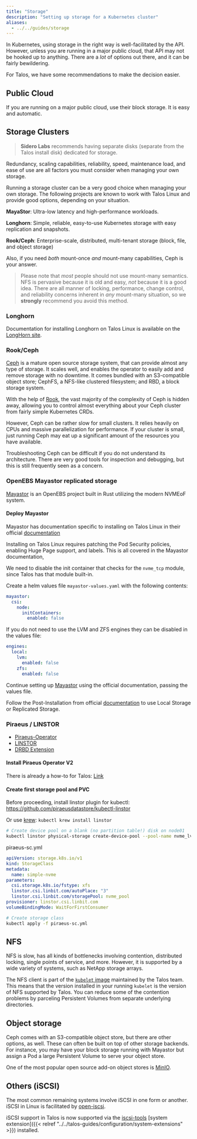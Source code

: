 ```yaml
---
title: "Storage"
description: "Setting up storage for a Kubernetes cluster"
aliases:
  - ../../guides/storage
---
```


In Kubernetes, using storage in the right way is well-facilitated by the API.
However, unless you are running in a major public cloud, that API may not be hooked up to anything.
There are a _lot_ of options out there, and it can be fairly bewildering.

For Talos, we have some recommendations to make the decision easier.

## Public Cloud

If you are running on a major public cloud, use their block storage.
It is easy and automatic.

## Storage Clusters

> **Sidero Labs** recommends having separate disks (separate from the Talos install disk) dedicated for storage.

Redundancy, scaling capabilities, reliability, speed, maintenance load, and ease of use are all factors you must consider when managing your own storage.

Running a storage cluster can be a very good choice when managing your own storage.
The following projects are known to work with Talos Linux and provide good options, depending on your situation.

**MayaStor**: Ultra-low latency and high-performance workloads.

**Longhorn**: Simple, reliable, easy-to-use Kubernetes storage with easy replication and snapshots.

**Rook/Ceph**: Enterprise-scale, distributed, multi-tenant storage (block, file, and object storage)

Also, if you need _both_ mount-once _and_ mount-many capabilities, Ceph is your answer.

> Please note that _most_ people should not use mount-many semantics.
> NFS is pervasive because it is old and easy, _not_ because it is a good idea.
> There are all manner of locking, performance, change control, and reliability concerns inherent in _any_ mount-many situation, so we **strongly** recommend you avoid this method.

### Longhorn

Documentation for installing Longhorn on Talos Linux is available on the [LongHorn site](https://longhorn.io/docs/1.9.0/advanced-resources/os-distro-specific/talos-linux-support/).

### Rook/Ceph

[Ceph](https://ceph.io) is a mature open source storage system, that can provide almost any type of storage.
It scales well, and enables the operator to easily add and remove storage with no downtime.
It comes bundled with an S3-compatible object store; CephFS, a NFS-like clustered filesystem; and RBD, a block storage system.

With the help of [Rook](https://rook.io), the vast majority of the complexity of Ceph is hidden away, allowing you to control almost everything about your Ceph cluster from fairly simple Kubernetes CRDs.

However, Ceph can be rather slow for small clusters.
It relies heavily on CPUs and massive parallelization for performance.
If your cluster is small, just running Ceph may eat up a significant amount of the resources you have available.

Troubleshooting Ceph can be difficult if you do not understand its architecture.
There are very good tools for inspection and debugging, but this is still frequently seen as a concern.

### OpenEBS Mayastor replicated storage

[Mayastor](https://github.com/openebs/Mayastor) is an OpenEBS project built in Rust utilizing the modern NVMEoF system.

#### Deploy Mayastor

Mayastor has documentation specific to installing on Talos Linux in their official [documentation](https://openebs.io/docs/Solutioning/openebs-on-kubernetes-platforms/talos)

Installing on Talos Linux requires patching the Pod Security policies, enabling Huge Page support, and labels.
This is all covered in the Mayastor documentation,

We need to disable the init container that checks for the `nvme_tcp` module, since Talos has that module built-in.

Create a helm values file `mayastor-values.yaml` with the following contents:

```yaml
mayastor:
  csi:
    node:
      initContainers:
        enabled: false
```

If you do not need to use the LVM and ZFS engines they can be disabled in the values file:

```yaml
engines:
  local:
    lvm:
      enabled: false
    zfs:
      enabled: false
```

Continue setting up [Mayastor](https://openebs.io/docs/quickstart-guide/installation#installation-via-helm) using the official documentation, passing the values file.

Follow the Post-Installation from official [documentation](https://openebs.io/docs/quickstart-guide/installation#post-installation-considerations) to use Local Storage or Replicated Storage.

### Piraeus / LINSTOR

* [Piraeus-Operator](https://piraeus.io/)
* [LINSTOR](https://linbit.com/drbd/)
* [DRBD Extension](https://github.com/siderolabs/extensions#storage)

#### Install Piraeus Operator V2

There is already a how-to for Talos: [Link](https://piraeus.io/docs/stable/how-to/talos/)

#### Create first storage pool and PVC

Before proceeding, install linstor plugin for kubectl:
https://github.com/piraeusdatastore/kubectl-linstor

Or use [krew](https://krew.sigs.k8s.io/): `kubectl krew install linstor`

```sh
# Create device pool on a blank (no partition table!) disk on node01
kubectl linstor physical-storage create-device-pool --pool-name nvme_lvm_pool LVM node01 /dev/nvme0n1 --storage-pool nvme_pool
```

piraeus-sc.yml

```yaml
apiVersion: storage.k8s.io/v1
kind: StorageClass
metadata:
  name: simple-nvme
parameters:
  csi.storage.k8s.io/fstype: xfs
  linstor.csi.linbit.com/autoPlace: "3"
  linstor.csi.linbit.com/storagePool: nvme_pool
provisioner: linstor.csi.linbit.com
volumeBindingMode: WaitForFirstConsumer
```

```sh
# Create storage class
kubectl apply -f piraeus-sc.yml
```

## NFS

NFS is slow, has all kinds of bottlenecks involving contention, distributed locking, single points of service, and more.
However, it is supported by a wide variety of systems, such as NetApp storage arrays.

The NFS client is part of the [`kubelet` image](https://github.com/talos-systems/kubelet) maintained by the Talos team.
This means that the version installed in your running `kubelet` is the version of NFS supported by Talos.
You can reduce some of the contention problems by parceling Persistent Volumes from separate underlying directories.

## Object storage

Ceph comes with an S3-compatible object store, but there are other options, as
well.
These can often be built on top of other storage backends.
For instance, you may have your block storage running with Mayastor but assign a
Pod a large Persistent Volume to serve your object store.

One of the most popular open source add-on object stores is [MinIO](https://min.io/).

## Others (iSCSI)

The most common remaining systems involve iSCSI in one form or another.
iSCSI in Linux is facilitated by [open-iscsi](https://github.com/open-iscsi/open-iscsi).

iSCSI support in Talos is now supported via the [iscsi-tools](https://github.com/siderolabs/extensions/pkgs/container/iscsi-tools) [system extension]({{< relref "../../talos-guides/configuration/system-extensions" >}}) installed.
